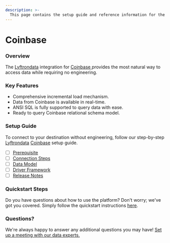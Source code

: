 ```yaml
---
description: >-
  This page contains the setup guide and reference information for the Coinbase source connector.
---
```


# Coinbase

### Overview

The [Lyftrondata](https://www.lyftrondata.com/) integration for [Coinbase](https://www.lyftrondata.com/integration/coinbase/)[ ](https://www.lyftrondata.com/integration/coinbase/)provides the most natural way to access data while requiring no engineering.

### Key Features

* Comprehensive incremental load mechanism.
* Data from Coinbase is available in real-time.&#x20;
* ANSI SQL is fully supported to query data with ease.
* Ready to query Coinbase relational schema model.

### Setup Guide

To connect to your destination without engineering, follow our step-by-step [Lyftrondata](https://www.lyftrondata.com/)  [Coinbase](https://www.lyftrondata.com/integration/coinbase/) setup guide.

* [ ] [Prerequisite](../../commerce-analytics/coinbase/prerequisite.md)
* [ ] [Connection Steps](../../commerce-analytics/coinbase/connection-steps.md)
* [ ] [Data Model](../../commerce-analytics/coinbase/data-model/)
* [ ] [Driver Framework](../../commerce-analytics/coinbase/driver-framework/)
* [ ] [Release Notes](../../commerce-analytics/coinbase/release-notes.md)

### Quickstart Steps

Do you have questions about how to use the platform? Don't worry; we've got you covered. Simply follow the quickstart instructions [here](../../../quickstart-steps.md).

### Questions? <a href="#questions" id="questions"></a>

We're always happy to answer any additional questions you may have! [Set up a meeting with our data experts.](https://www.lyftrondata.com/book-a-meeting/)

